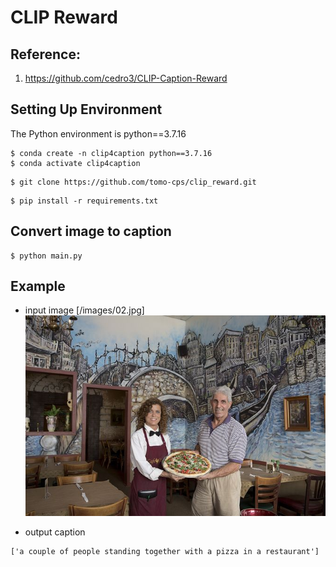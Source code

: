 # CLIP Reward

## Reference:
1. <https://github.com/cedro3/CLIP-Caption-Reward>

## Setting Up Environment
The Python environment is python==3.7.16
```
$ conda create -n clip4caption python==3.7.16
$ conda activate clip4caption
```
```
$ git clone https://github.com/tomo-cps/clip_reward.git
```
```
$ pip install -r requirements.txt
```

## Convert image to caption
```                                                   
$ python main.py
```

## Example
- input image [/images/02.jpg]
![02.jpg](/images/02.jpg) 

- output caption
```
['a couple of people standing together with a pizza in a restaurant']
```